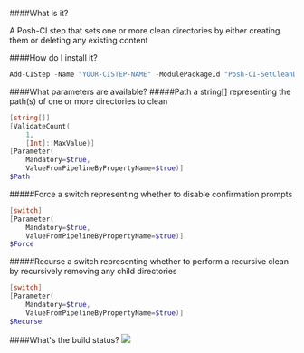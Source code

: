 ####What is it?

A Posh-CI step that sets one or more clean directories by either creating them or deleting any existing content

####How do I install it?

```PowerShell
Add-CIStep -Name "YOUR-CISTEP-NAME" -ModulePackageId "Posh-CI-SetCleanDir"
```

####What parameters are available?
#####Path
a string[] representing the path(s) of one or more directories to clean
```PowerShell
[string[]]
[ValidateCount(
    1,
    [Int]::MaxValue)]
[Parameter(
	Mandatory=$true,
	ValueFromPipelineByPropertyName=$true)]
$Path
```

#####Force
a switch representing whether to disable confirmation prompts
```PowerShell
[switch]
[Parameter(
	Mandatory=$true,
	ValueFromPipelineByPropertyName=$true)]
$Force
```

#####Recurse
a switch representing whether to perform a recursive clean by recursively removing any child directories
```PowerShell
[switch]
[Parameter(
	Mandatory=$true,
	ValueFromPipelineByPropertyName=$true)]
$Recurse
```

####What's the build status?
![](https://ci.appveyor.com/api/projects/status/sye7k4oc83plnib3?svg=true)

